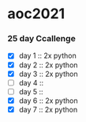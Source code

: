 # aoc2021
### 25 day Ccallenge
* [x] day 1 :: 2x python
* [x] day 2 :: 2x python
* [x] day 3 :: 2x python
* [ ] day 4 :: 
* [ ] day 5 :: 
* [x] day 6 :: 2x python
* [x] day 7 :: 2x python
